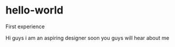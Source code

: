 # hello-world
First experience 

Hi guys 
i am an aspiring designer 
soon you guys will hear about me 
